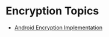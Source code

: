 # Encryption Topics #
- [Android Encryption Implementation](/tech/encryption/android_crypto_implementation.html)

